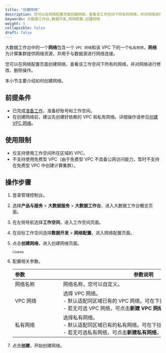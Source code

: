 ```yaml
---
title: "创建网络"
description: 您可以在网络配置页面创建网络，查看该工作空间下所有的网络，并对网络进行修改、删除操作。 
keywords: 大数据工作台,数据开发,网络配置,创建网络
weight: 5
collapsible: false
draft: false
---
```

   
大数据工作台中的一个**网络**包含一个 `VPC 网络`和该 VPC 下的一个`私有网络`，**网络**为计算集群提供网络资源，并用于与数据源进行网络连接。

您可以在网络配置页面创建网络，查看该工作空间下所有的网络，并对网络进行修改、删除操作。

本小节主要介绍如何创建网络。

## 前提条件

- 已完成[准备工作](../../../../prepare/create_account)，准备好账号和工作空间。
- 在创建网络前，建议先创建好依赖的 VPC 和私有网络。详细操作请参见[创建 VPC 网络](/network/vpc/manual/vpcnet/10_create_vpc/)。

## 使用限制

- 仅支持使用工作空间所在区域的 VPC。
- 不支持使用免费型 VPC（由于免费型 VPC 不具备公网访问能力，暂时不支持在免费型 VPC 中创建计算集群）。

## 操作步骤

1. 登录管理控制台。
2. 选择**产品与服务** > **大数据服务** > **大数据工作台**，进入大数据工作台概览页面。
3. 在左侧导航选择**工作空间**，进入工作空间页面。
4. 在目标工作空间选择**数据开发** > **网络配置**，进入网络配置页面。
5. 点击**创建网络**，进入创建网络页面。
   
   <img src="/bigdata/dataomnis/_images/create_net.png" alt="创建网络" style="zoom:50%;" />

6. 配置相关参数。

   | <span style="display:inline-block;width:140px">参数</span>  | <span style="display:inline-block;width:520px">参数说明</span>  |
   | :------------- | ------------------------------------------------------------ |
   | 网络名称 |  网络名称，您可以自定义。              |
   | VPC 网络    |  选择 VPC 网络。<br>- 默认适配同区域已有的 VPC 网络。可在下拉框选择已有 VPC 网络。<br>- 若无可选 VPC 网络，可点击**新建 VPC 网络**，创建依赖网络资源。  |
   | 私有网络    |  选择私有网络。<br>- 默认适配同区域已有的私有网络。可在下拉框选择已有私有网络。<br>- 若无可选私有网络，可点击**新建私有网络**，创建依赖网络资源。   |

7. 点击**创建**，开始创建网络。